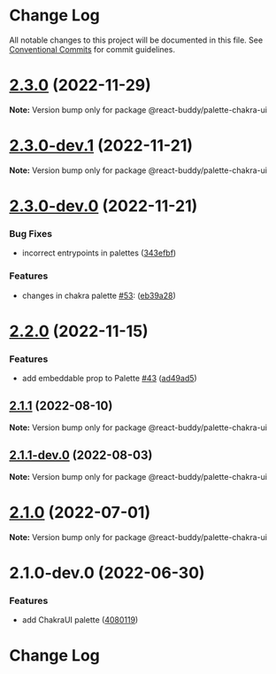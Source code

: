 # Change Log

All notable changes to this project will be documented in this file.
See [Conventional Commits](https://conventionalcommits.org) for commit guidelines.

# [2.3.0](https://github.com/react-buddy/ide-toolbox/tree/master/packages/palette-chakra-ui/compare/@react-buddy/palette-chakra-ui@2.3.0-dev.1...@react-buddy/palette-chakra-ui@2.3.0) (2022-11-29)

**Note:** Version bump only for package @react-buddy/palette-chakra-ui





# [2.3.0-dev.1](https://github.com/react-buddy/ide-toolbox/tree/master/packages/palette-chakra-ui/compare/@react-buddy/palette-chakra-ui@2.3.0-dev.0...@react-buddy/palette-chakra-ui@2.3.0-dev.1) (2022-11-21)

**Note:** Version bump only for package @react-buddy/palette-chakra-ui





# [2.3.0-dev.0](https://github.com/react-buddy/ide-toolbox/tree/master/packages/palette-chakra-ui/compare/@react-buddy/palette-chakra-ui@2.2.0...@react-buddy/palette-chakra-ui@2.3.0-dev.0) (2022-11-21)


### Bug Fixes

* incorrect entrypoints in palettes ([343efbf](https://github.com/react-buddy/ide-toolbox/tree/master/packages/palette-chakra-ui/commit/343efbf0a572a9607d620e5ce3ad905dcc01b03a))


### Features

* changes in chakra palette [#53](https://github.com/react-buddy/ide-toolbox/tree/master/packages/palette-chakra-ui/issues/53): ([eb39a28](https://github.com/react-buddy/ide-toolbox/tree/master/packages/palette-chakra-ui/commit/eb39a28de7ad8b06aa6bd80f0b96f4f87c2d2ece))





# [2.2.0](https://github.com/react-buddy/ide-toolbox/tree/master/packages/palette-chakra-ui/compare/@react-buddy/palette-chakra-ui@2.2.0-dev.2...@react-buddy/palette-chakra-ui@2.2.0) (2022-11-15)

### Features

* add embeddable prop to Palette [#43](https://github.com/react-buddy/ide-toolbox/tree/master/packages/palette-chakra-ui/issues/43) ([ad49ad5](https://github.com/react-buddy/ide-toolbox/tree/master/packages/palette-chakra-ui/commit/ad49ad52a80cf287c28ba5ccb344f237d4cfa417))



## [2.1.1](https://github.com/react-buddy/ide-toolbox/tree/master/packages/palette-chakra-ui/compare/@react-buddy/palette-chakra-ui@2.1.1-dev.0...@react-buddy/palette-chakra-ui@2.1.1) (2022-08-10)

**Note:** Version bump only for package @react-buddy/palette-chakra-ui





## [2.1.1-dev.0](https://github.com/react-buddy/ide-toolbox/tree/master/packages/palette-chakra-ui/compare/@react-buddy/palette-chakra-ui@2.1.0...@react-buddy/palette-chakra-ui@2.1.1-dev.0) (2022-08-03)

**Note:** Version bump only for package @react-buddy/palette-chakra-ui





# [2.1.0](https://github.com/react-buddy/ide-toolbox/tree/master/packages/palette-chakra-ui/compare/@react-buddy/palette-chakra-ui@2.1.0-dev.0...@react-buddy/palette-chakra-ui@2.1.0) (2022-07-01)

**Note:** Version bump only for package @react-buddy/palette-chakra-ui





# 2.1.0-dev.0 (2022-06-30)


### Features

* add ChakraUI palette ([4080119](https://github.com/react-buddy/ide-toolbox/tree/master/packages/palette-chakra-ui/commit/40801193d4420f0fd4e05431be8445c1e8ce264c))





# Change Log
